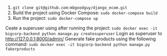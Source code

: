 1. ```git clone git@github.com:mbgoodguy/django_ecom.git```
2. Build the project using Docker Compose: ```sudo docker-compose build```
3. Run the project: ```sudo docker-compose up```

Ceate a superuser using after running the project: ```sudo docker exec -it bigcorp-backend python manage.py createsuperuser```
Login as superuser to http://127.0.0.1:8000/admin/
Generate fake products using the following command: ```sudo docker exec -it bigcorp-backend python manage.py fakerproducts```
